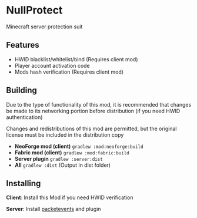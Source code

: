 # NullProtect

Minecraft server protection suit

## Features
 - HWID blacklist/whitelist/bind (Requires client mod)
 - Player account activation code
 - Mods hash verification (Requires client mod)

## Building

Due to the type of functionality of this mod, it is recommended that changes be made to its networking portion before distribution (if you need HWID authentication)

Changes and redistributions of this mod are permitted, but the original license must be included in the distribution copy

 - **NeoForge mod (client)** `gradlew :mod:neoforge:build`
 - **Fabric mod (client)** `gradlew :mod:fabric:build`
 - **Server plugin** `gradlew :server:dist`
 - **All** `gradlew :dist` (Output in dist folder)

## Installing

**Client**: Install this Mod if you need HWID verification

**Server**: Install [packetevents](https://github.com/retrooper/packetevents) and plugin
